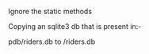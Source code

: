 Ignore the static methods 

Copying an sqlite3 db that is present in:- 

pdb/riders.db to /riders.db

